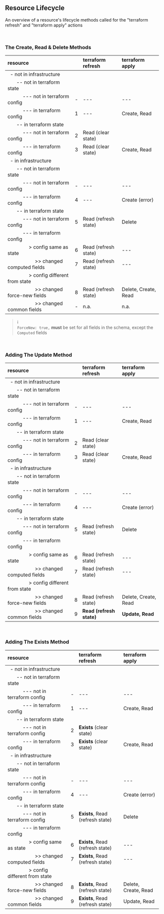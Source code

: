 ## Resource Lifecycle

An overview of a resource's lifecycle methods called for the "terraform refresh" and "terraform apply" actions

<br/>

### The Create, Read & Delete Methods

resource                                                                 | &nbsp; | terraform refresh           | terraform apply
:------------------------------------------------------------------------|--------|:----------------------------|:---------------------
 &nbsp;                           - not in infrastructure                | &nbsp; |                      &nbsp; |                      &nbsp;
 &nbsp; &emsp;                      -- not in terraform state            | &nbsp; |                      &nbsp; |                      &nbsp;
 &nbsp; &emsp; &emsp;                  --- not in terraform config       |      - | ---                         | ---
 &nbsp; &emsp; &emsp;                  --- in terraform config           |      1 | ---                         | Create, Read
 &nbsp; &emsp;                      -- in terraform state                | &nbsp; |                      &nbsp; |                      &nbsp;
 &nbsp; &emsp; &emsp;                  --- not in terraform config       |      2 | Read (clear state)          |                      &nbsp;
 &nbsp; &emsp; &emsp;                  --- in terraform config           |      3 | Read (clear state)          | Create, Read
 &nbsp;                           - in infrastructure                    | &nbsp; |                      &nbsp; |                      &nbsp;
 &nbsp; &emsp;                      -- not in terraform state            | &nbsp; |                      &nbsp; |                      &nbsp;
 &nbsp; &emsp; &emsp;                  --- not in terraform config       |      - | ---                         | ---
 &nbsp; &emsp; &emsp;                  --- in terraform config           |      4 | ---                         | Create (error)
 &nbsp; &emsp;                      -- in terraform state                | &nbsp; |                      &nbsp; |                      &nbsp;
 &nbsp; &emsp; &emsp;                  --- not in terraform config       |      5 | Read (refresh state)        | Delete
 &nbsp; &emsp; &emsp;                  --- in terraform config           | &nbsp; |                      &nbsp; |                      &nbsp;
 &nbsp; &emsp; &emsp; &emsp;               > config same as state        |      6 | Read (refresh state)        | ---
 &nbsp; &emsp; &emsp; &emsp; &emsp;          >> changed computed fields  |      7 | Read (refresh state)        | ---
 &nbsp; &emsp; &emsp; &emsp;               > config different from state | &nbsp; |                      &nbsp; |                      &nbsp;
 &nbsp; &emsp; &emsp; &emsp; &emsp;          >> changed force-new fields |      8 | Read (refresh state)        | Delete, Create, Read
 &nbsp; &emsp; &emsp; &emsp; &emsp;          >> changed common fields    |      - | n.a.                        | n.a.

> :information_source:  
> `ForceNew: true,` **must** be set for all fields in the schema, except the `Computed` fields

<br/>

### Adding The Update Method

resource                                                                 | &nbsp; | terraform refresh           | terraform apply
:------------------------------------------------------------------------|--------|:----------------------------|:---------------------
 &nbsp;                           - not in infrastructure                | &nbsp; |                      &nbsp; |                      &nbsp;
 &nbsp; &emsp;                      -- not in terraform state            | &nbsp; |                      &nbsp; |                      &nbsp;
 &nbsp; &emsp; &emsp;                  --- not in terraform config       |      - | ---                         | ---
 &nbsp; &emsp; &emsp;                  --- in terraform config           |      1 | ---                         | Create, Read
 &nbsp; &emsp;                      -- in terraform state                | &nbsp; |                      &nbsp; |                      &nbsp;
 &nbsp; &emsp; &emsp;                  --- not in terraform config       |      2 | Read (clear state)          |                      &nbsp;
 &nbsp; &emsp; &emsp;                  --- in terraform config           |      3 | Read (clear state)          | Create, Read
 &nbsp;                           - in infrastructure                    | &nbsp; |                      &nbsp; |                      &nbsp;
 &nbsp; &emsp;                      -- not in terraform state            | &nbsp; |                      &nbsp; |                      &nbsp;
 &nbsp; &emsp; &emsp;                  --- not in terraform config       |      - | ---                         | ---
 &nbsp; &emsp; &emsp;                  --- in terraform config           |      4 | ---                         | Create (error)
 &nbsp; &emsp;                      -- in terraform state                | &nbsp; |                      &nbsp; |                      &nbsp;
 &nbsp; &emsp; &emsp;                  --- not in terraform config       |      5 | Read (refresh state)        | Delete
 &nbsp; &emsp; &emsp;                  --- in terraform config           | &nbsp; |                      &nbsp; |                      &nbsp;
 &nbsp; &emsp; &emsp; &emsp;               > config same as state        |      6 | Read (refresh state)        | ---
 &nbsp; &emsp; &emsp; &emsp; &emsp;          >> changed computed fields  |      7 | Read (refresh state)        | ---
 &nbsp; &emsp; &emsp; &emsp;               > config different from state | &nbsp; |                      &nbsp; |                      &nbsp;
 &nbsp; &emsp; &emsp; &emsp; &emsp;          >> changed force-new fields |      8 | Read (refresh state)        | Delete, Create, Read
 &nbsp; &emsp; &emsp; &emsp; &emsp;          >> changed common fields    |      9 | **Read (refresh state)**    | **Update, Read**

<br/>

### Adding The Exists Method

resource                                                                 | &nbsp; | terraform refresh                       | terraform apply
:------------------------------------------------------------------------|--------|:----------------------------------------|:---------------------
 &nbsp;                           - not in infrastructure                | &nbsp; |                                  &nbsp; |                      &nbsp;
 &nbsp; &emsp;                      -- not in terraform state            | &nbsp; |                                  &nbsp; |                      &nbsp;
 &nbsp; &emsp; &emsp;                  --- not in terraform config       |      - | ---                                     | ---
 &nbsp; &emsp; &emsp;                  --- in terraform config           |      1 | ---                                     | Create, Read
 &nbsp; &emsp;                      -- in terraform state                | &nbsp; |                                  &nbsp; |                      &nbsp;
 &nbsp; &emsp; &emsp;                  --- not in terraform config       |      2 | **Exists** (clear state)                |                      &nbsp;
 &nbsp; &emsp; &emsp;                  --- in terraform config           |      3 | **Exists** (clear state)                | Create, Read
 &nbsp;                           - in infrastructure                    | &nbsp; |                                  &nbsp; |                      &nbsp;
 &nbsp; &emsp;                      -- not in terraform state            | &nbsp; |                                  &nbsp; |                      &nbsp;
 &nbsp; &emsp; &emsp;                  --- not in terraform config       |      - | ---                                     | ---
 &nbsp; &emsp; &emsp;                  --- in terraform config           |      4 | ---                                     | Create (error)
 &nbsp; &emsp;                      -- in terraform state                | &nbsp; |                                  &nbsp; |                      &nbsp;
 &nbsp; &emsp; &emsp;                  --- not in terraform config       |      5 | **Exists**, Read (refresh state)        | Delete
 &nbsp; &emsp; &emsp;                  --- in terraform config           | &nbsp; |                                  &nbsp; |                      &nbsp;
 &nbsp; &emsp; &emsp; &emsp;               > config same as state        |      6 | **Exists**, Read (refresh state)        | ---
 &nbsp; &emsp; &emsp; &emsp; &emsp;          >> changed computed fields  |      7 | **Exists**, Read (refresh state)        | ---
 &nbsp; &emsp; &emsp; &emsp;               > config different from state | &nbsp; |                                  &nbsp; |                      &nbsp;
 &nbsp; &emsp; &emsp; &emsp; &emsp;          >> changed force-new fields |      8 | **Exists**, Read (refresh state)        | Delete, Create, Read
 &nbsp; &emsp; &emsp; &emsp; &emsp;          >> changed common fields    |      9 | **Exists**, Read (refresh state)        | Update, Read
